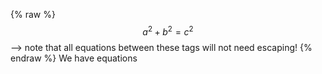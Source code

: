 <script type="text/javascript" src="http://cdn.mathjax.org/mathjax/latest/MathJax.js?config=default"></script>

 {% raw %}
  $$a^2 + b^2 = c^2$$ --> note that all equations between these tags will not need escaping! 
 {% endraw %}
We have equations
